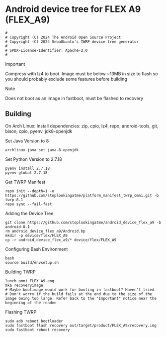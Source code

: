 # Android device tree for FLEX A9 (FLEX_A9)

```
#
# Copyright (C) 2024 The Android Open Source Project
# Copyright (C) 2024 SebaUbuntu's TWRP device tree generator
#
# SPDX-License-Identifier: Apache-2.0
#
```
> [!IMPORTANT]
> Compress with lz4 to boot. Image must be below ~13MB in size to flash so you should probably exclude some features before building

> [!NOTE]
> Does not boot as an image in fastboot, must be flashed to recovery

## Building
On Arch Linux:
Install dependencies: zip, cpio, lz4, repo, android-tools, git, bison, cpio, pyenv, jdk8-openjdk

Set Java Version to 8
```
archlinux-java set java-8-openjdk
```

Set Python Version to 2.7.18
```
pyenv install 2.7.18
pyenv global 2.7.18
```

Get TWRP Manifest
```
repo init --depth=1 -u https://github.com/stoplookingatme/platform_manifest_twrp_omni.git -b twrp-8.1
repo sync --fail-fast
```

Adding the Device Tree
```
git clone https://github.com/stoplookingatme/android_device_flex_a9 -b android-8.1
rm android_device_flex_a9/Android.bp
mkdir -p device/flex/FLEX_A9
cp -r android_device_flex_a9/* device/flex/FLEX_A9
```

Configuring Bash Environment
```
bash
source build/envsetup.sh
```

Building TWRP
```
lunch omni_FLEX_A9-eng
mka recoveryimage
# Maybe bootimage would work for booting in fastboot? Haven't tried
# Don't worry if the build fails at the end due to the size of the image being too large. Refer back to the "Important" notice near the beginning of the readme
```

Flashing TWRP
```
sudo adb reboot bootloader
sudo fastboot flash recovery out/target/product/FLEX_A9/recovery.img
sudo fastboot reboot recovery
```
